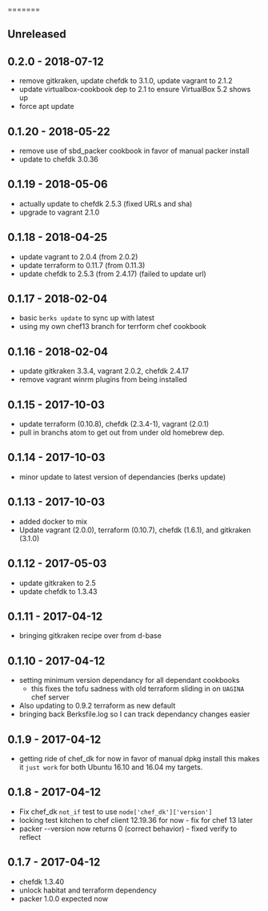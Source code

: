 =======
## Unreleased

## 0.2.0  - 2018-07-12
- remove gitkraken, update chefdk to 3.1.0, update vagrant to 2.1.2
- update virtualbox-cookbook dep to 2.1 to ensure VirtualBox 5.2 shows up
- force apt update

## 0.1.20 - 2018-05-22
- remove use of sbd_packer cookbook in favor of manual packer install
- update to chefdk 3.0.36

## 0.1.19 - 2018-05-06
* actually update to chefdk 2.5.3 (fixed URLs and sha)
* upgrade to vagrant 2.1.0

## 0.1.18 - 2018-04-25
* update vagrant to 2.0.4 (from 2.0.2)
* update terraform to 0.11.7 (from 0.11.3)
* update chefdk to 2.5.3 (from 2.4.17) (failed to update url)

## 0.1.17 - 2018-02-04
* basic `berks update` to sync up with latest
* using my own chef13 branch for terrform chef cookbook

## 0.1.16 - 2018-02-04
* update gitkraken 3.3.4, vagrant 2.0.2, chefdk 2.4.17
* remove vagrant winrm plugins from being installed

## 0.1.15 - 2017-10-03
* update terraform (0.10.8), chefdk (2.3.4-1), vagrant (2.0.1)
* pull in branchs atom to get out from under old homebrew dep.

## 0.1.14 - 2017-10-03
* minor update to latest version of dependancies (berks update)

## 0.1.13 - 2017-10-03
* added docker to mix
* Update vagrant (2.0.0), terraform (0.10.7), chefdk (1.6.1), and gitkraken (3.1.0)

## 0.1.12 - 2017-05-03
* update gitkraken to 2.5
* update chefdk to 1.3.43

## 0.1.11 - 2017-04-12
* bringing gitkraken recipe over from d-base

## 0.1.10 - 2017-04-12
* setting minimum version dependancy for all dependant cookbooks
  * this fixes the tofu sadness with old terraform sliding in on `UAGINA` chef server
* Also updating to 0.9.2 terraform as new default
* bringing back Berksfile.log so I can track dependancy changes easier

## 0.1.9 - 2017-04-12
* getting ride of chef_dk for now in favor of manual dpkg install this
makes it `just work` for both Ubuntu 16.10 and 16.04 my targets. 

## 0.1.8 - 2017-04-12
* Fix chef_dk `not_if` test to use `node['chef_dk']['version']`
* locking test kitchen to chef client 12.19.36 for now - fix for chef 13 later
* packer --version now returns 0 (correct behavior) - fixed verify to reflect

## 0.1.7 - 2017-04-12
* chefdk 1.3.40
* unlock habitat and terraform dependency
* packer 1.0.0 expected now

